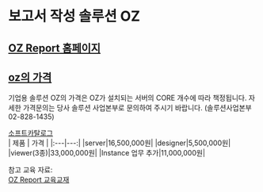 # 보고서 작성 솔루션 OZ

## [OZ Report 홈페이지](http://www.forcs.com/kr/oz-report/)    

## [oz의 가격](http://www.forcs.com/kr/oz-faq/)
기업용 솔루션 OZ의 가격은 OZ가 설치되는 서버의 CORE 개수에 따라 책정됩니다.
자세한 가격문의는 당사 솔루션 사업본부로 문의하여 주시기 바랍니다. (솔루션사업본부 02-828-1435)    

[소프트카탈로그](http://www.softwarecatalog.co.kr/src/Item/ItemMaster.aspx?Serial=5965)    
| 제품 | 가격 |
|:---|---:|
|server|16,500,000원|
|designer|5,500,000원|
|viewer(3종)|33,000,000원|
|Instance 업무 추가|11,000,000원|  


참고 교육 자료:    
[OZ Report 교육교재](http://www.forcs.com/kr/file/OZReport%208.0%20trainingbook.pdf)    
